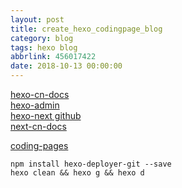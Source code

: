 ```yaml
---
layout: post
title: create_hexo_codingpage_blog
category: blog
tags: hexo blog
abbrlink: 456017422
date: 2018-10-13 00:00:00
---
```


[hexo-cn-docs](https://hexo.io/zh-cn/docs/)  
[hexo-admin](https://jaredforsyth.com/hexo-admin/)  
[hexo-next github](https://github.com/theme-next/hexo-theme-next)  
[next-cn-docs](http://theme-next.iissnan.com/)  

[coding-pages](https://coding.net/help/doc/project/creating-project.html#i)  

	npm install hexo-deployer-git --save
	hexo clean && hexo g && hexo d
